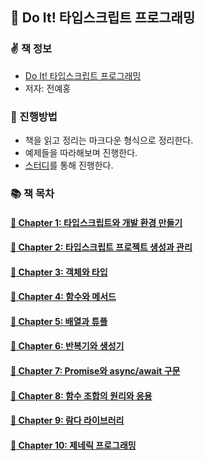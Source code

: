 ## 🐤 Do It! 타입스크립트 프로그래밍

### ✌️ 책 정보
- [Do It! 타입스크립트 프로그래밍](http://www.yes24.com/Product/Goods/89328106?OzSrank=1)
- 저자: 전예홍

### 🎯 진행방법
- 책을 읽고 정리는 마크다운 형식으로 정리한다.
- 예제들을 따라해보며 진행한다.
- [스터디](https://github.com/Fortuna-Study/learning-typescript)를 통해 진행한다.

### 📚 책 목차

#### [🎈 Chapter 1: 타입스크립트와 개발 환경 만들기](https://github.com/saseungmin/typescript_programming_study/tree/master/Chapter%201)

#### [🎈 Chapter 2: 타입스크립트 프로젝트 생성과 관리](https://github.com/saseungmin/typescript_programming_study/tree/master/Chapter%202)

#### [🎈 Chapter 3: 객체와 타입](https://github.com/saseungmin/typescript_programming_study/tree/master/Chapter%203)

#### [🎈 Chapter 4: 함수와 메서드](https://github.com/saseungmin/typescript_programming_study/tree/master/Chapter%204)

#### [🎈 Chapter 5: 배열과 튜플](https://github.com/saseungmin/typescript_programming_study/tree/master/Chapter%205)

#### [🎈 Chapter 6: 반복기와 생성기](https://github.com/saseungmin/typescript_programming_study/tree/master/Chapter%206)

#### [🎈 Chapter 7: Promise와 async/await 구문](https://github.com/saseungmin/typescript_programming_study/tree/master/Chapter%207)

#### [🎈 Chapter 8: 함수 조합의 원리와 응용](https://github.com/saseungmin/typescript_programming_study/tree/master/Chapter%208)

#### [🎈 Chapter 9: 람다 라이브러리](https://github.com/saseungmin/typescript_programming_study/tree/master/Chapter%209)

#### [🎈 Chapter 10: 제네릭 프로그래밍](https://github.com/saseungmin/typescript_programming_study/tree/master/Chapter%2010)
